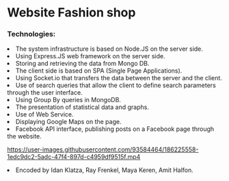 # Website Fashion shop

<h3>Technologies:</h3>
<li>The system infrastructure is based on Node.JS on the server side.</li>
<li>Using Express.JS web framework on the server side.</li>
<li>Storing and retrieving the data from Mongo DB.</li>
<li>The client side is based on SPA (Single Page Applications).</li>
<li>Using Socket.io that transfers the data between the server and the client.</li>
<li>Use of search queries that allow the client to define search parameters through the user interface.</li>
<li>Using Group By queries in MongoDB.</li>
<li>The presentation of statistical data and graphs.</li>
<li>Use of Web Service.</li>
<li>Displaying Google Maps on the page.</li>
<li>Facebook API interface, publishing posts on a Facebook page through the website.</li>

https://user-images.githubusercontent.com/93584464/186225558-1edc9dc2-5adc-47f4-897d-c4959df9515f.mp4

<li>Encoded by Idan Klatza, Ray Frenkel, Maya Keren, Amit Halfon.</li>

